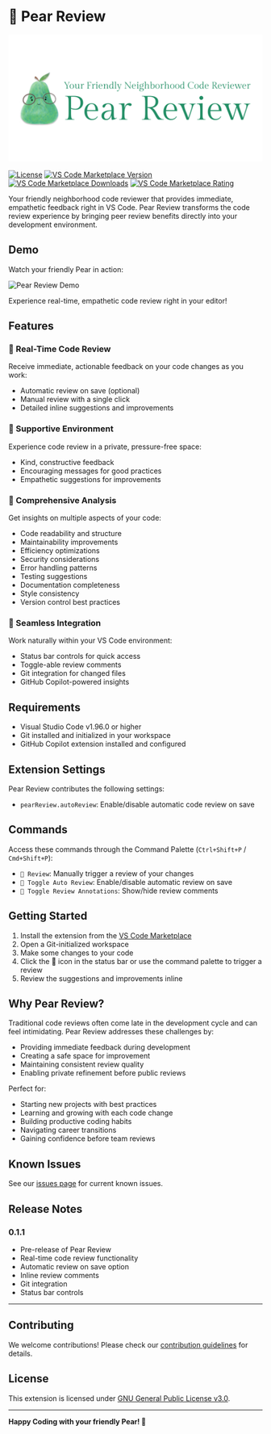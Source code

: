 # 🍐 Pear Review

![Pear Review](./media/pear-review-header.png)

[![License](https://img.shields.io/github/license/scarowar/pear-review)](LICENSE)
[![VS Code Marketplace Version](https://img.shields.io/visual-studio-marketplace/v/Scarowar.pear-review)](https://marketplace.visualstudio.com/items?itemName=Scarowar.pear-review)
[![VS Code Marketplace Downloads](https://img.shields.io/visual-studio-marketplace/d/Scarowar.pear-review)](https://marketplace.visualstudio.com/items?itemName=Scarowar.pear-review)
[![VS Code Marketplace Rating](https://img.shields.io/visual-studio-marketplace/r/Scarowar.pear-review)](https://marketplace.visualstudio.com/items?itemName=Scarowar.pear-review)

Your friendly neighborhood code reviewer that provides immediate, empathetic feedback right in VS Code. Pear Review transforms the code review experience by bringing peer review benefits directly into your development environment.

## Demo

Watch your friendly Pear in action:

![Pear Review Demo](./media/pear-review-demo.gif)

Experience real-time, empathetic code review right in your editor!

## Features

### 🔄 Real-Time Code Review
Receive immediate, actionable feedback on your code changes as you work:
- Automatic review on save (optional)
- Manual review with a single click
- Detailed inline suggestions and improvements

### 🌱 Supportive Environment
Experience code review in a private, pressure-free space:
- Kind, constructive feedback
- Encouraging messages for good practices
- Empathetic suggestions for improvements

### 🎯 Comprehensive Analysis
Get insights on multiple aspects of your code:
- Code readability and structure
- Maintainability improvements
- Efficiency optimizations
- Security considerations
- Error handling patterns
- Testing suggestions
- Documentation completeness
- Style consistency
- Version control best practices

### 🔧 Seamless Integration
Work naturally within your VS Code environment:
- Status bar controls for quick access
- Toggle-able review comments
- Git integration for changed files
- GitHub Copilot-powered insights

## Requirements

- Visual Studio Code v1.96.0 or higher
- Git installed and initialized in your workspace
- GitHub Copilot extension installed and configured

## Extension Settings

Pear Review contributes the following settings:

* `pearReview.autoReview`: Enable/disable automatic code review on save

## Commands

Access these commands through the Command Palette (`Ctrl+Shift+P` / `Cmd+Shift+P`):

* `🍐 Review`: Manually trigger a review of your changes
* `🍐 Toggle Auto Review`: Enable/disable automatic review on save
* `🍐 Toggle Review Annotations`: Show/hide review comments

## Getting Started

1. Install the extension from the [VS Code Marketplace](https://marketplace.visualstudio.com/items?itemName=Scarowar.pear-review)
2. Open a Git-initialized workspace
3. Make some changes to your code
4. Click the 🍐 icon in the status bar or use the command palette to trigger a review
5. Review the suggestions and improvements inline

## Why Pear Review?

Traditional code reviews often come late in the development cycle and can feel intimidating. Pear Review addresses these challenges by:

- Providing immediate feedback during development
- Creating a safe space for improvement
- Maintaining consistent review quality
- Enabling private refinement before public reviews

Perfect for:
- Starting new projects with best practices
- Learning and growing with each code change
- Building productive coding habits
- Navigating career transitions
- Gaining confidence before team reviews

## Known Issues

See our [issues page](https://github.com/scarowar/pear-review/issues) for current known issues.

## Release Notes

### 0.1.1

- Pre-release of Pear Review
- Real-time code review functionality
- Automatic review on save option
- Inline review comments
- Git integration
- Status bar controls

---

## Contributing

We welcome contributions! Please check our [contribution guidelines](CONTRIBUTING.md) for details.

## License

This extension is licensed under [GNU General Public License v3.0](LICENSE).

---

**Happy Coding with your friendly Pear! 🍐**
